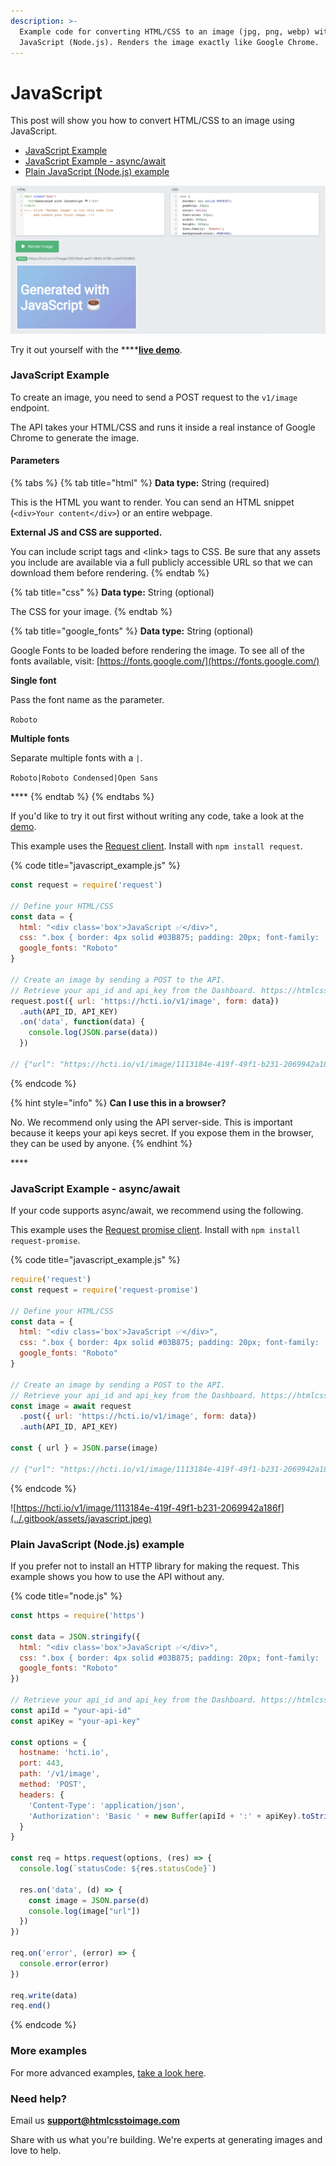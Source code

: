 ```yaml
---
description: >-
  Example code for converting HTML/CSS to an image (jpg, png, webp) with
  JavaScript (Node.js). Renders the image exactly like Google Chrome.
---
```


# JavaScript

This post will show you how to convert HTML/CSS to an image using JavaScript.

* [JavaScript Example](javascript.md#javascript-example)
* [JavaScript Example - async/await](javascript.md#javascript-example-async-await)
* [Plain JavaScript \(Node.js\) example](javascript.md#plain-javascript-nodejs-example)

![Converting HTML/CSS to an Image with JavaScript](../.gitbook/assets/image%20%283%29%20%281%29.png)

Try it out yourself with the ****[**live demo**](https://htmlcsstoimage.com/#demo).

### JavaScript Example

To create an image, you need to send a POST request to the  `v1/image` endpoint. 

The API takes your HTML/CSS and runs it inside a real instance of Google Chrome to generate the image.

#### Parameters

{% tabs %}
{% tab title="html" %}
**Data type:** String \(required\)

This is the HTML you want to render. You can send an HTML snippet \(`<div>Your content</div>`\) or an entire webpage.

**External JS and CSS are supported.** 

You can include script tags and &lt;link&gt; tags to CSS. Be sure that any assets you include are available via a full publicly accessible URL so that we can download them before rendering.
{% endtab %}

{% tab title="css" %}
**Data type:** String \(optional\)

The CSS for your image.
{% endtab %}

{% tab title="google\_fonts" %}
**Data type:** String \(optional\)

Google Fonts to be loaded before rendering the image. To see all of the fonts available, visit: [https://fonts.google.com/](https://fonts.google.com/)

**Single font**

Pass the font name as the parameter.

`Roboto`

**Multiple fonts**

Separate multiple fonts with a `|`.

`Roboto|Roboto Condensed|Open Sans`

\*\*\*\*
{% endtab %}
{% endtabs %}

If you'd like to try it out first without writing any code, take a look at the [demo](https://htmlcsstoimage.com/#demo).

This example uses the [Request client](https://github.com/request/request-promise). Install with `npm install request`.

{% code title="javascript\_example.js" %}
```javascript
const request = require('request')

// Define your HTML/CSS
const data = {
  html: "<div class='box'>JavaScript ✅</div>",
  css: ".box { border: 4px solid #03B875; padding: 20px; font-family: 'Roboto'; }",
  google_fonts: "Roboto"
}

// Create an image by sending a POST to the API.
// Retrieve your api_id and api_key from the Dashboard. https://htmlcsstoimage.com/dashboard
request.post({ url: 'https://hcti.io/v1/image', form: data})
  .auth(API_ID, API_KEY)
  .on('data', function(data) {
    console.log(JSON.parse(data))
  })

// {"url": "https://hcti.io/v1/image/1113184e-419f-49f1-b231-2069942a186f"}
```
{% endcode %}



{% hint style="info" %}
**Can I use this in a browser?**

No. We recommend only using the API server-side. This is important because it keeps your api keys secret. If you expose them in the browser, they can be used by anyone.
{% endhint %}

\*\*\*\*

### JavaScript Example - async/await

If your code supports async/await, we recommend using the following.

This example uses the [Request promise client](https://github.com/request/request-promise). Install with `npm install request-promise`.

{% code title="javascript\_example.js" %}
```javascript
require('request')
const request = require('request-promise')

// Define your HTML/CSS
const data = {
  html: "<div class='box'>JavaScript ✅</div>",
  css: ".box { border: 4px solid #03B875; padding: 20px; font-family: 'Roboto'; }",
  google_fonts: "Roboto"
}

// Create an image by sending a POST to the API.
// Retrieve your api_id and api_key from the Dashboard. https://htmlcsstoimage.com/dashboard
const image = await request
  .post({ url: 'https://hcti.io/v1/image', form: data})
  .auth(API_ID, API_KEY)

const { url } = JSON.parse(image)

// {"url": "https://hcti.io/v1/image/1113184e-419f-49f1-b231-2069942a186f"}
```
{% endcode %}

![https://hcti.io/v1/image/1113184e-419f-49f1-b231-2069942a186f](../.gitbook/assets/javascript.jpeg)

### Plain JavaScript \(Node.js\) example

If you prefer not to install an HTTP library for making the request. This example shows you how to use the API without any.

{% code title="node.js" %}
```javascript
const https = require('https')

const data = JSON.stringify({
  html: "<div class='box'>JavaScript ✅</div>",
  css: ".box { border: 4px solid #03B875; padding: 20px; font-family: 'Roboto'; }",
  google_fonts: "Roboto"
})

// Retrieve your api_id and api_key from the Dashboard. https://htmlcsstoimage.com/dashboard
const apiId = "your-api-id"
const apiKey = "your-api-key"

const options = {
  hostname: 'hcti.io',
  port: 443,
  path: '/v1/image',
  method: 'POST',
  headers: {
    'Content-Type': 'application/json',
    'Authorization': 'Basic ' + new Buffer(apiId + ':' + apiKey).toString('base64')
  }
}

const req = https.request(options, (res) => {
  console.log(`statusCode: ${res.statusCode}`)

  res.on('data', (d) => {
    const image = JSON.parse(d)
    console.log(image["url"])
  })
})

req.on('error', (error) => {
  console.error(error)
})

req.write(data)
req.end()
```
{% endcode %}

### More examples

For more advanced examples, [take a look here](../#examples).

### Need help? 

Email us **support@htmlcsstoimage.com** 

Share with us what you're building. We're experts at generating images and love to help.

